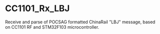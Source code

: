 # CC1101_Rx_LBJ
Receive and parse of POCSAG formatted ChinaRail "LBJ" message, based on CC1101 RF and STM32F103 microcontroller.
